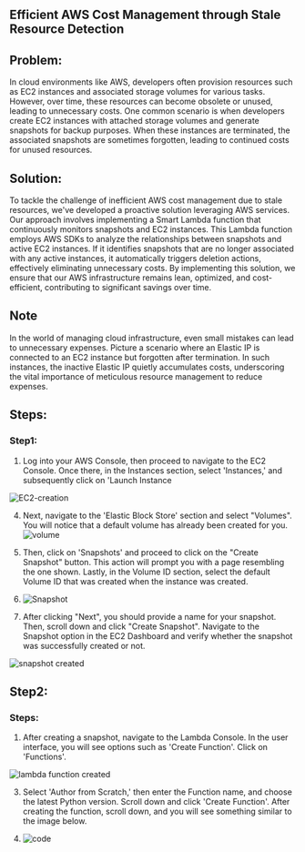 ## Efficient AWS Cost Management through Stale Resource Detection

## Problem: 

<p> In cloud environments like AWS, developers often provision resources such as EC2 instances and associated storage volumes for various tasks. However, over time, these resources can become obsolete or unused, leading to unnecessary costs. One common scenario is when developers create EC2 instances with attached storage volumes and generate snapshots for backup purposes. When these instances are terminated, the associated snapshots are sometimes forgotten, leading to continued costs for unused resources.
</p>

## Solution:
<p>To tackle the challenge of inefficient AWS cost management due to stale resources, we've developed a proactive solution leveraging AWS services. Our approach involves implementing a Smart Lambda function that continuously monitors snapshots and EC2 instances. This Lambda function employs AWS SDKs to analyze the relationships between snapshots and active EC2 instances. If it identifies snapshots that are no longer associated with any active instances, it automatically triggers deletion actions, effectively eliminating unnecessary costs. By implementing this solution, we ensure that our AWS infrastructure remains lean, optimized, and cost-efficient, contributing to significant savings over time.</p>

## Note
<p> In the world of managing cloud infrastructure, even small mistakes can lead to unnecessary expenses. Picture a scenario where an Elastic IP is connected to an EC2 instance but forgotten after termination. In such instances, the inactive Elastic IP quietly accumulates costs, underscoring the vital importance of meticulous resource management to reduce expenses.</p>

## Steps:
### Step1:

1. Log into your AWS Console, then proceed to navigate to the EC2 Console. Once there, in the Instances section, select 'Instances,' and subsequently click on 'Launch Instance

![EC2-creation](https://github.com/JDNSaiCharanKatta/aws_cost_optimization/assets/170161500/23e61820-9926-4e6e-97ea-113e691a1933)

4. Next, navigate to the 'Elastic Block Store' section and select "Volumes". You will notice that a default volume has already been created for you. 
 ![volume](https://github.com/JDNSaiCharanKatta/aws_cost_optimization/assets/170161500/a68d91f2-b810-4d44-b478-3edc06d9a841)
 
6. Then, click on 'Snapshots' and proceed to click on the "Create Snapshot" button. This action will prompt you with a page resembling the one shown. Lastly, in the Volume ID section, select the default Volume ID that was created when the instance was created.
11. ![Snapshot](https://github.com/JDNSaiCharanKatta/aws_cost_optimization/assets/170161500/35a82796-5ae5-4c01-a2a0-264e19116059)
   
12. After clicking "Next", you should provide a name for your snapshot. Then, scroll down and click "Create Snapshot". Navigate to the Snapshot option in the EC2 Dashboard and verify whether the snapshot was successfully created or not.

![snapshot created](https://github.com/JDNSaiCharanKatta/aws_cost_optimization/assets/170161500/c278494c-fdec-405b-b56f-7a401b30ccb0)

## Step2:
### Steps:
1. After creating a snapshot, navigate to the Lambda Console. In the user interface, you will see options such as 'Create Function'. Click on 'Functions'.

![lambda function created](https://github.com/JDNSaiCharanKatta/aws_cost_optimization/assets/170161500/23a32fc4-3792-438f-bc79-d5e0b23f2bbe)


3. Select 'Author from Scratch,' then enter the Function name, and choose the latest Python version. Scroll down and click 'Create Function'. After creating the function, scroll down, and you will see something similar to the image below.

4. ![code](https://github.com/JDNSaiCharanKatta/aws_cost_optimization/assets/170161500/0deca2e9-4157-41bd-a5da-0d9c47465b04)

   







